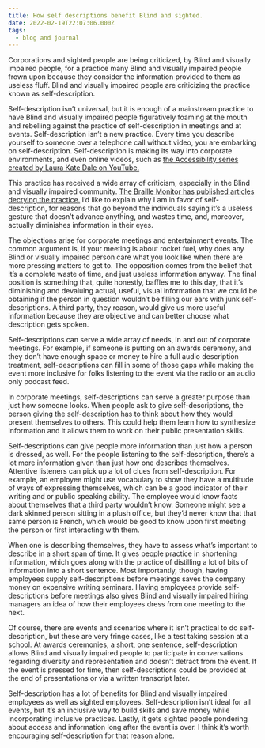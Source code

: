 ```yaml
---
title: How self descriptions benefit Blind and sighted.
date: 2022-02-19T22:07:06.000Z
tags:
  - blog and journal
---
```


Corporations and sighted people are being criticized, by Blind and visually impaired people, for a practice many Blind and visually impaired people frown upon because they consider the information provided to them as useless fluff. Blind and visually impaired people are criticizing the practice known as self-description.

Self-description isn’t universal, but it is enough of a mainstream practice to have Blind and visually impaired people figuratively foaming at the mouth and rebelling against the practice of self-description in meetings and at events. Self-description isn’t a new practice. Every time you describe yourself to someone over a telephone call without video, you are embarking on self-description. Self-description is making its way into corporate environments, and even online videos, such as [the Accessibility series created by Laura Kate Dale on YouTube.](https://youtube.com/playlist?list=PLD0NeEbRY7VSi-Sc-eR2LBttNaVSt7h4k)

This practice has received a wide array of criticism, especially in the Blind and visually impaired community. [The Braille Monitor has published articles decrying the practice.](https://nfb.org/images/nfb/publications/bm/bm22/bm2201/bm220107.htm) I’d like to explain why I am in favor of self-description, for reasons that go beyond the individuals saying it’s a useless gesture that doesn’t advance anything, and wastes time, and, moreover, actually diminishes information in their eyes.

The objections arise for corporate meetings and entertainment events. The common argument is, if your meeting is about rocket fuel, why does any Blind or visually impaired person care what you look like when there are more pressing matters to get to. The opposition comes from the belief that it’s a complete waste of time, and just useless information anyway. The final position is something that, quite honestly, baffles me to this day, that it’s diminishing and devaluing actual, useful, visual information that we could be obtaining if the person in question wouldn’t be filling our ears with junk self-descriptions. A third party, they reason, would give us more useful information because they are objective and can better choose what description gets spoken.

Self-descriptions can serve a wide array of needs, in and out of corporate meetings. For example, if someone is putting on an awards ceremony, and they don’t have enough space or money to hire a full audio description treatment, self-descriptions can fill in some of those gaps while making the event more inclusive for folks listening to the event via the radio or an audio only podcast feed.

In corporate meetings, self-descriptions can serve a greater purpose than just how someone looks. When people ask to give self-descriptions, the person giving the self-description has to think about how they would present themselves to others. This could help them learn how to synthesize information and it allows them to work on their public presentation skills.

Self-descriptions can give people more information than just how a person is dressed, as well. For the people listening to the self-description, there’s a lot more information given than just how one describes themselves. Attentive listeners can pick up a lot of clues from self-description. For example, an employee might use vocabulary to show they have a multitude of ways of expressing themselves, which can be a good indicator of their writing and or public speaking ability. The employee would know facts about themselves that a third party wouldn’t know. Someone might see a dark skinned person sitting in a plush office, but they’d never know that that same person is French, which would be good to know upon first meeting the person or first interacting with them.

When one is describing themselves, they have to assess what’s important to describe in a short span of time. It gives people practice in shortening information, which goes along with the practice of distilling a lot of bits of information into a short sentence. Most importantly, though, having employees supply self-descriptions before meetings saves the company money on expensive writing seminars. Having employees provide self-descriptions before meetings also gives Blind and visually impaired hiring managers an idea of how their employees dress from one meeting to the next.

Of course, there are events and scenarios where it isn’t practical to do self-description, but these are very fringe cases, like a test taking session at a school. At awards ceremonies, a short, one sentence, self-description allows Blind and visually impaired people to participate in conversations regarding diversity and representation and doesn’t detract from the event. If the event is pressed for time, then self-descriptions could be provided at the end of presentations or via a written transcript later.

Self-description has a lot of benefits for Blind and visually impaired employees as well as sighted employees. Self-description isn’t ideal for all events, but it’s an inclusive way to build skills and save money while incorporating inclusive practices. Lastly, it gets sighted people pondering about access and information long after the event is over. I think it’s worth encouraging self-description for that reason alone.
